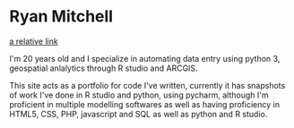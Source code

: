 # Ryan Mitchell
[a relative link](python.md)

I'm 20 years old and I specialize in automating data entry using python 3, geospatial anlalytics through R studio and ARCGIS.

This site acts as a portfolio for code I've written, currently it has snapshots of work I've done in R studio and python, using pycharm, although I'm proficient in multiple modelling softwares as well as having proficiency in HTML5, CSS, PHP, javascript and SQL as well as python and R studio.
